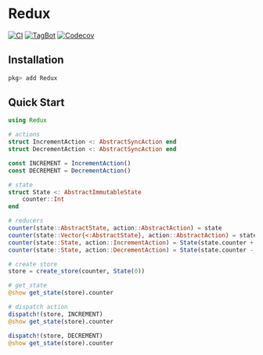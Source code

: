 # Redux

[![CI](https://github.com/Gnimuc/Redux.jl/actions/workflows/ci.yml/badge.svg)](https://github.com/Gnimuc/Redux.jl/actions/workflows/ci.yml)
[![TagBot](https://github.com/Gnimuc/Redux.jl/actions/workflows/TagBot.yml/badge.svg)](https://github.com/Gnimuc/Redux.jl/actions/workflows/TagBot.yml)
[![Codecov](https://codecov.io/gh/Gnimuc/Redux.jl/branch/master/graph/badge.svg)](https://codecov.io/gh/Gnimuc/Redux.jl)

## Installation
```julia
pkg> add Redux
```

## Quick Start
```julia
using Redux

# actions
struct IncrementAction <: AbstractSyncAction end
struct DecrementAction <: AbstractSyncAction end

const INCREMENT = IncrementAction()
const DECREMENT = DecrementAction()

# state
struct State <: AbstractImmutableState
    counter::Int
end

# reducers
counter(state::AbstractState, action::AbstractAction) = state
counter(state::Vector{<:AbstractState}, action::AbstractAction) = state
counter(state::State, action::IncrementAction) = State(state.counter + 1)
counter(state::State, action::DecrementAction) = State(state.counter - 1)

# create store
store = create_store(counter, State(0))

# get_state
@show get_state(store).counter

# dispatch action
dispatch!(store, INCREMENT)
@show get_state(store).counter

dispatch!(store, DECREMENT)
@show get_state(store).counter

```
